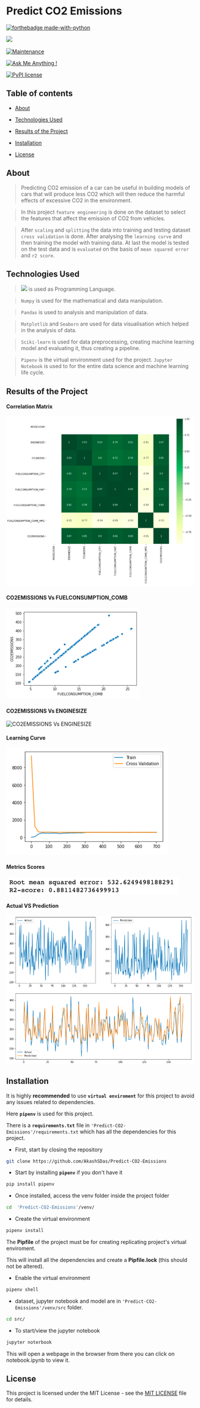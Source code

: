

# Predict CO2 Emissions

  

[![forthebadge made-with-python](http://ForTheBadge.com/images/badges/made-with-python.svg)](https://www.python.org/)

[![](https://img.shields.io/badge/python-3.8-blue.svg)](https://www.python.org/downloads/release/python-380/)

[![Maintenance](https://img.shields.io/badge/Maintained%3F-yes-green.svg)](https://github.com/AkashSDas)

[![Ask Me Anything !](https://img.shields.io/badge/Ask%20me-anything-1abc9c.svg)](https://github.com/AkashSDas)

[![PyPI license](https://img.shields.io/pypi/l/ansicolortags.svg)](LICENSE)

  
  

## Table of contents

  

*  [About](#about)

* [Technologies Used](#technologies-used)

* [Results of the Project](#results-of-the-project)

*  [Installation](#installation)

*  [License](#license)

  
  

## About

  

> Predicting CO2 emission of a car can be useful in building models of cars that will produce less CO2 which will then reduce the harmful effects of excessive CO2 in the environment.

> In this project `feature engineering` is done on the dataset to select the features that affect the emission of CO2 from vehicles.

> After `scaling` and `splitting` the data into training and testing dataset `cross validation` is done. After analysing the `learning curve` and then training the model with training data. At last the model is tested on the test data and is `evaluated` on the basis of `mean squared error` and `r2 score`.

## Technologies Used

> [![](https://img.shields.io/badge/python-3.8-blue.svg)](https://www.python.org/downloads/release/python-380/) is used as Programming Language.

>  `Numpy` is used for the mathematical and data manipulation.

>  `Pandas` is used to analysis and manipulation of data.

> `Matplotlib` and `Seaborn` are used for data visualisation which helped in the analysis of data.

> `Sciki-learn` is used for data preprocessing, creating machine learning model and evaluating it, thus creating a pipeline.

> `Pipenv` is the virtual environment used for the project. `Jupyter Notebook` is used to for the entire data science and machine learning life cycle.  

## Results of the Project

#### Correlation Matrix

![Correlation Matrix](https://github.com/AkashSDas/Predict-CO2-Emissions/blob/master/project-results-images/corr.png)

#### CO2EMISSIONS Vs FUELCONSUMPTION_COMB

![CO2EMISSIONS Vs FUELCONSUMPTION_COMB](https://github.com/AkashSDas/Predict-CO2-Emissions/blob/master/project-results-images/img1.png)

#### CO2EMISSIONS Vs ENGINESIZE

![CO2EMISSIONS Vs ENGINESIZE](https://github.com/AkashSDas/Predict-CO2-Emissions/blob/master/project-results-images/im2.png)

#### Learning Curve

![Learning Curve](https://github.com/AkashSDas/Predict-CO2-Emissions/blob/master/project-results-images/learning-curve.png)

####  Metrics Scores

![Metrics Scores](https://github.com/AkashSDas/Predict-CO2-Emissions/blob/master/project-results-images/metrics-scores.png)

#### Actual VS Prediction

![Actual VS Prediction](https://github.com/AkashSDas/Predict-CO2-Emissions/blob/master/project-results-images/actual-vs-prediction.png)

## Installation

  

It is highly **recommended** to use **`virtual enviroment`** for this project to avoid any issues related to dependencies.

  

Here **`pipenv`** is used for this project.

  

There is a **`requirements.txt`** file in `'Predict-CO2-Emissions'/requirements.txt` which has all the dependencies for this project.

  

- First, start by closing the repository

  

```bash
git clone https://github.com/AkashSDas/Predict-CO2-Emissions
```

  

- Start by installing **`pipenv`** if you don't have it

```bash
pip install pipenv
```

  

- Once installed, access the venv folder inside the project folder

```bash
cd  'Predict-CO2-Emissions'/venv/
```

  

- Create the virtual environment

```bash
pipenv install
```

The **Pipfile** of the project must be for creating replicating project's virtual enviroment.

  

This will install all the dependencies and create a **Pipfile.lock** (this should not be altered).

  

- Enable the virtual environment

```bash
pipenv shell
```

  

- dataset, jupyter notebook and model are in `'Predict-CO2-Emissions'/venv/src` folder.

  

```bash
cd src/
```

  

- To start/view the jupyter notebook

```bash
jupyter noterbook
```

  

This will open a webpage in the browser from there you can click on notebook.ipynb to view it.

  
 

## License

  

This project is licensed under the MIT License - see the [MIT LICENSE](LICENSE) file for details.
